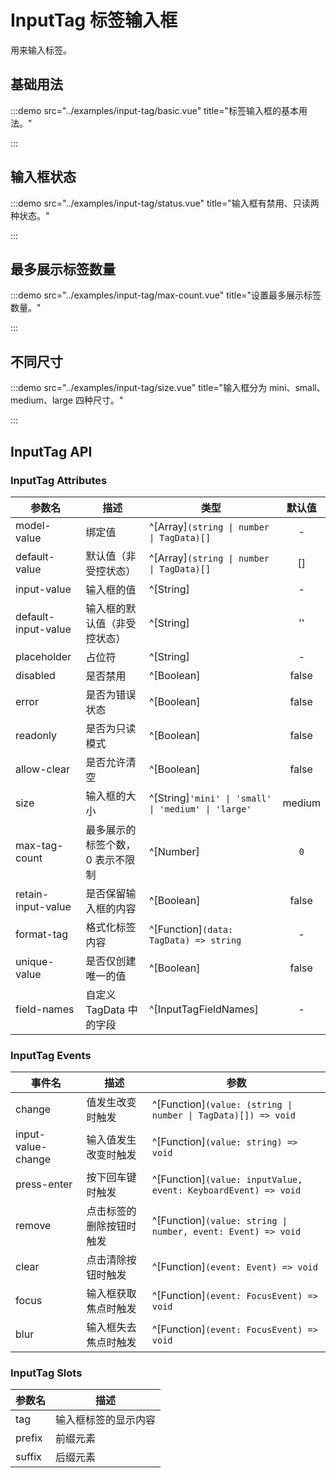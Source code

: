 # InputTag 标签输入框

用来输入标签。

## 基础用法

:::demo src="../examples/input-tag/basic.vue" title="标签输入框的基本用法。"

:::

## 输入框状态

:::demo src="../examples/input-tag/status.vue" title="输入框有禁用、只读两种状态。"

:::

## 最多展示标签数量

:::demo src="../examples/input-tag/max-count.vue" title="设置最多展示标签数量。"

:::

## 不同尺寸

:::demo src="../examples/input-tag/size.vue" title="输入框分为 mini、small、medium、large 四种尺寸。"

:::

## InputTag API

### InputTag Attributes

| 参数名 | 描述 | 类型 | 默认值 |
| ------ | ---- | ---- | :----: |
| model-value | 绑定值 | ^[Array]`(string \| number \| TagData)[]`| - |
| default-value | 默认值（非受控状态）| ^[Array]`(string \| number \| TagData)[]`| [] |
| input-value | 输入框的值 | ^[String] | - |
| default-input-value | 输入框的默认值（非受控状态）| ^[String] | '' |
| placeholder | 占位符 |^[String] | - |
| disabled | 是否禁用 | ^[Boolean] | false |
| error | 是否为错误状态 | ^[Boolean] | false |
| readonly | 是否为只读模式 | ^[Boolean] | false |
| allow-clear | 是否允许清空 | ^[Boolean] | false |
| size | 输入框的大小| ^[String]`'mini' \| 'small' \| 'medium' \| 'large'` | medium |
| max-tag-count | 最多展示的标签个数，0 表示不限制 | ^[Number] |`0`|
| retain-input-value | 是否保留输入框的内容 | ^[Boolean] | false |
| format-tag | 格式化标签内容 | ^[Function]`(data: TagData) => string` | - |
| unique-value | 是否仅创建唯一的值 | ^[Boolean] | false |
| field-names | 自定义 TagData 中的字段 |^[InputTagFieldNames] | - |

### InputTag Events

| 事件名 | 描述 | 参数 |
| ------ | ---- | ---- |
| change | 值发生改变时触发 | ^[Function]`(value: (string \| number \| TagData)[]) => void` |
| input-value-change | 输入值发生改变时触发 | ^[Function]`(value: string) => void` |
| press-enter | 按下回车键时触发 | ^[Function]`(value: inputValue, event: KeyboardEvent) => void` |
| remove | 点击标签的删除按钮时触发 | ^[Function]`(value: string \| number, event: Event) => void` |
| clear | 点击清除按钮时触发 | ^[Function]`(event: Event) => void` |
| focus | 输入框获取焦点时触发 | ^[Function]`(event: FocusEvent) => void` |
| blur | 输入框失去焦点时触发 | ^[Function]`(event: FocusEvent) => void` |

### InputTag Slots

| 参数名 | 描述 |
| ------ | ---- |
| tag | 输入框标签的显示内容 |
| prefix | 前缀元素 |
| suffix | 后缀元素 |
